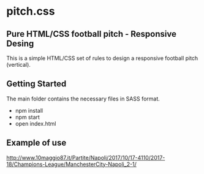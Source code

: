 # pitch.css

## Pure HTML/CSS football pitch - Responsive Desing

This is a simple HTML/CSS set of rules to design a responsive football pitch (vertical).

## Getting Started

The main folder contains the necessary files in SASS format.

- npm install
- npm start
- open index.html

## Example of use
http://www.10maggio87.it/Partite/Napoli/2017/10/17-4110/2017-18/Champions-League/ManchesterCity-Napoli_2-1/